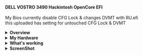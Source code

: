 <strong>DELL VOSTRO 3490 Hackintosh OpenCore EFI</strong></br></br>
My Bios currently disable CFG Lock & changes DVMT with RU.efi</br>
this uploaded has setting for untouched CFG Lock & DVMT

<details>  
<summary><strong>Overview</strong></summary>
</br>
- DSDT from Latest Bios 1.21.0</br>
- Improve Backlight Smoother</br>
- Latest OpenCore 0.8.6</br>
- Support macOS Catalina - Ventura</br>

</details>

<details>  
<summary><strong>My Hardware</strong></summary>
</br>

| Model              | Dell Vostro 3490                       |
|:-------------------|:-------------------------------------------|
| Processor          | Intel Core i3-10110U                       |
| Graphics           | Intel UHD Graphics 620                     |
| Memory             | 8GB 2666MHz DDR4 Corsair Vengeance         |
|                    | 4GB 2666MHz DDR4 Hynix                     |
| Display            | 14" WXGA 1366x768 HD LCD                   |
| Storage            | WD Black SN750 SSD NVMe 250GB (Hackintosh) |
|                    | MidasForce SSD SATA 250GB (Windows)        |
| WLAN + Bluetooth   | Broadcom BCM94360CS2 (Replaced)            |
| LAN                | Realtek 8168 Ethernet                      |
| Card Reader        | Realtek Card Reader                        |
| Camera             | HD Webcam                                  |
| Soundcard          | Realtek ALC236                             |
| Trackpad           | Dell I2C Touchpad                          |


</details>
<details>  
<summary><strong>What's working</strong></summary>
</br>

- [x] Intel UHD 620 Graphics
- [x] All USB ports (Included USB-CRW)
- [x] Internal Camera
- [x] WiFi+Bluetooth (Replaced to BCM94360CS2)
- [x] Shutdown/ Reboot/ Sleep/ Wake 
- [x] Speakers and headphones jack (Use Combojack)
- [x] Realtek 8168 Gigabit Ethernet
- [x] App Store
- [x] iMessage and Facetime 
- [x] HDMI Output + Audio
- [x] Keyboard and Trackpad (multi gesture trackpad)
- [x] Airdrop , Handoff , Sidecar 
- [x] VT-D enable on bios with uncheck disableiomapper kernel quirk

</details>


<details>  
<summary><strong>ScreenShot</strong></summary>
<div style="align: center">
<img src="https://user-images.githubusercontent.com/12820160/190533887-598e8359-4f4f-479d-93a5-1e34d8846a6d.png">
</div>
<div style="align: center">
<img src="https://user-images.githubusercontent.com/12820160/190533977-4f03cb3b-40fc-472c-bad1-0b22641adf1e.png">
</div>
<div style="align: center">
<img src="https://user-images.githubusercontent.com/12820160/190534069-dc119ef5-72ae-4f74-95b2-81b6a8945a6b.png">
</div>
<div style="align: center">
<img src="https://user-images.githubusercontent.com/12820160/190534123-6ea2a7a3-3e42-429c-852a-a80794281580.png">
</div>
<div style="align: center">
<img src="https://user-images.githubusercontent.com/12820160/190534174-6ed4a6c8-3f86-4e53-9d69-96ec547eafa0.png">
</div>
<div style="align: center">
<img src="https://user-images.githubusercontent.com/12820160/190534253-9c41ee06-344a-4997-ba56-6e858df0bfc6.png">
</div>
<div style="align: center">
<img src="https://user-images.githubusercontent.com/12820160/190534316-ac52396f-a5fb-45f0-ad8e-c8d42baf016c.png">
</div>
<div style="align: center">
<img src="https://user-images.githubusercontent.com/12820160/190534366-a09f7ece-6363-435b-acd2-8b45dd83711a.png">
</div>
<div style="align: center">
<img src="https://user-images.githubusercontent.com/12820160/190534425-edece492-bb81-4795-b926-17d4f98216c0.png">
</div>
<div style="align: center">
<img src="https://user-images.githubusercontent.com/12820160/190534452-301f15be-9c9f-4c14-8d5e-0604d43d28f0.png">
</div>
<div style="align: center">
<img src="https://user-images.githubusercontent.com/12820160/190534487-3afb9ea4-899e-441d-a256-cc0e015bd5b1.png">
</div>
<div style="align: center">
<img src="https://user-images.githubusercontent.com/12820160/190534531-03e9deed-1d9b-4577-89ae-26761b71cba2.png">
</div>
</details>  
